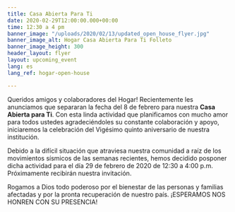 ```yaml
---
title: Casa Abierta Para Ti
date: 2020-02-29T12:00:00.000+00:00
time: 12:30 a 4 pm
banner_image: "/uploads/2020/02/13/updated_open_house_flyer.jpg"
banner_image_alt: Hogar Casa Abierta Para Ti Folleto
banner_image_height: 300
header_layout: flyer
layout: upcoming_event
lang: es
lang_ref: hogar-open-house

---
```

Queridos amigos y colaboradores del Hogar! Recientemente les anunciamos que separaran la fecha del 8 de febrero para nuestra <b>Casa Abierta para Ti</b>. Con esta linda actividad que planificamos con mucho amor para todos ustedes agradeciéndoles su constante colaboración y apoyo, iniciaremos la celebración del Vigésimo quinto aniversario de nuestra institución.

Debido a la difícil situación que atraviesa nuestra comunidad a raíz de los movimientos sísmicos de las semanas recientes, hemos decidido posponer dicha actividad para el día 29 de febrero de 2020 de 12:30 a 4:00 p.m. Próximamente recibirán nuestra invitación.

Rogamos a Dios todo poderoso por el bienestar de las personas y familias afectadas y por la pronta recuperación de nuestro país. ¡ESPERAMOS NOS HONREN CON SU PRESENCIA!
